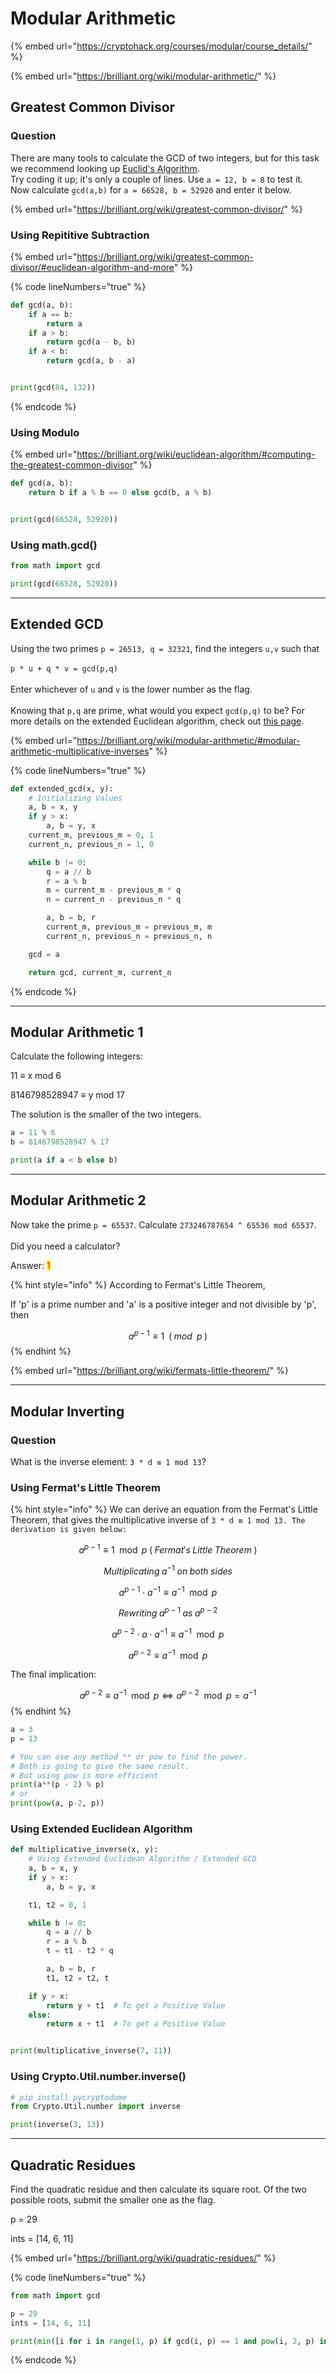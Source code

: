 # Modular Arithmetic

{% embed url="https://cryptohack.org/courses/modular/course_details/" %}

{% embed url="https://brilliant.org/wiki/modular-arithmetic/" %}

## Greatest Common Divisor

### Question

There are many tools to calculate the GCD of two integers, but for this task we recommend looking up [Euclid's Algorithm](https://en.wikipedia.org/wiki/Euclidean\_algorithm).\
Try coding it up; it's only a couple of lines. Use `a = 12, b = 8` to test it.\
Now calculate `gcd(a,b)` for `a = 66528, b = 52920` and enter it below.

{% embed url="https://brilliant.org/wiki/greatest-common-divisor/" %}

### Using Repititive Subtraction

{% embed url="https://brilliant.org/wiki/greatest-common-divisor/#euclidean-algorithm-and-more" %}

{% code lineNumbers="true" %}
```python
def gcd(a, b):
    if a == b:
        return a
    if a > b:
        return gcd(a - b, b)
    if a < b:
        return gcd(a, b - a)


print(gcd(84, 132))
```
{% endcode %}

### Using Modulo

{% embed url="https://brilliant.org/wiki/euclidean-algorithm/#computing-the-greatest-common-divisor" %}

```python
def gcd(a, b):
    return b if a % b == 0 else gcd(b, a % b)


print(gcd(66528, 52920))
```

### Using math.gcd()

```python
from math import gcd

print(gcd(66528, 52920))
```

***

## Extended GCD

Using the two primes `p = 26513, q = 32321`, find the integers `u,v` such that\
\
`p * u + q * v = gcd(p,q)`\
\
Enter whichever of `u` and `v` is the lower number as the flag.\
\
&#x20;Knowing that `p,q` are prime, what would you expect `gcd(p,q)` to be? For more details on the extended Euclidean algorithm, check out [this page](https://web.archive.org/web/20230511143526/http://www-math.ucdenver.edu/\~wcherowi/courses/m5410/exeucalg.html).

{% embed url="https://brilliant.org/wiki/modular-arithmetic/#modular-arithmetic-multiplicative-inverses" %}

{% code lineNumbers="true" %}
```python
def extended_gcd(x, y):
    # Initializing Values
    a, b = x, y
    if y > x:
        a, b = y, x
    current_m, previous_m = 0, 1
    current_n, previous_n = 1, 0

    while b != 0:
        q = a // b
        r = a % b
        m = current_m - previous_m * q
        n = current_n - previous_n * q

        a, b = b, r
        current_m, previous_m = previous_m, m
        current_n, previous_n = previous_n, n

    gcd = a

    return gcd, current_m, current_n
```
{% endcode %}

***

## Modular Arithmetic 1

Calculate the following integers:

11 ≡ x mod 6&#x20;

8146798528947 ≡ y mod 17

The solution is the smaller of the two integers.

```python
a = 11 % 6
b = 8146798528947 % 17

print(a if a < b else b)
```

***

## Modular Arithmetic 2

Now take the prime `p = 65537`. Calculate `273246787654 ^ 65536 mod 65537`.\
\
Did you need a calculator?

Answer: <mark style="color:red;">1</mark>

{% hint style="info" %}
According to Fermat's Little Theorem,

If 'p' is a prime number and 'a' is a positive integer and not divisible by 'p', then

$$a^{p-1} \equiv 1 \;\;(\;mod\;\;p\;)$$
{% endhint %}

{% embed url="https://brilliant.org/wiki/fermats-little-theorem/" %}

***

## Modular Inverting

### Question

What is the inverse element: `3 * d ≡ 1 mod 13`?

### Using Fermat's Little Theorem

{% hint style="info" %}
We can derive an equation from the Fermat's Little Theorem, that gives the multiplicative inverse of `3 * d ≡ 1 mod 13. The derivation is given below:`



$$a^{p-1} \equiv 1 \mod p\;(\;Fermat's\;Little\;Theorem\;)$$

$$Multiplicating\;a^{-1}\;on\;both\;sides$$

$$a^{p-1} \cdot a^{-1} \equiv a^{-1} \mod p$$

$$Rewriting\;a^{p-1}\;as\;a^{p-2}$$

$$a^{p-2} \cdot a \cdot a^{-1} \equiv a^{-1} \mod p$$

$$a^{p-2} \equiv a^{-1} \mod p$$



The final implication:

$$a^{p-2} \equiv a^{-1} \mod p \iff a^{p-2} \mod p = a^{-1}$$
{% endhint %}

```python
a = 3
p = 13

# You can use any method ** or pow to find the power.
# Both is going to give the same result.
# But using pow is more efficient
print(a**(p - 2) % p)
# or
print(pow(a, p-2, p))

```

### Using Extended Euclidean Algorithm

```python
def multiplicative_inverse(x, y):
    # Using Extended Euclidean Algorithm / Extended GCD
    a, b = x, y
    if y > x:
        a, b = y, x

    t1, t2 = 0, 1

    while b != 0:
        q = a // b
        r = a % b
        t = t1 - t2 * q

        a, b = b, r
        t1, t2 = t2, t

    if y > x:
        return y + t1  # To get a Positive Value
    else:
        return x + t1  # To get a Positive Value


print(multiplicative_inverse(7, 11))
```

### Using Crypto.Util.number.inverse()

```python
# pip install pycryptodome
from Crypto.Util.number import inverse

print(inverse(3, 13))
```

***

## Quadratic Residues

Find the quadratic residue and then calculate its square root. Of the two possible roots, submit the smaller one as the flag.

p = 29&#x20;

ints = \[14, 6, 11]

{% embed url="https://brilliant.org/wiki/quadratic-residues/" %}

{% code lineNumbers="true" %}
```python
from math import gcd

p = 29
ints = [14, 6, 11]

print(min([i for i in range(1, p) if gcd(i, p) == 1 and pow(i, 2, p) in ints]))
```
{% endcode %}
